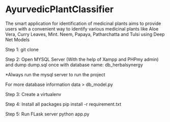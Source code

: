 # AyurvedicPlantClassifier
The smart application for identification of medicinal plants aims to provide users with a convenient way to identify various medicinal plants like Aloe Vera, Curry Leaves, Mint. Neem, Papaya, Patharchatta and Tulsi using Deep Net Models


Step 1: git clone

Step 2: Open MYSQL Server (With the help of Xampp and PHPmy admin) and dump dump.sql once with database name: db_herbalsynergy

*Always run the mysql server to run the project

For more database information data > db_model.py

Step 3: Create a virtualenv

Step 4: Install all packages
pip install -r requirement.txt

Step 5: Run FLask server
python app.py
